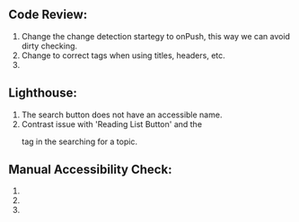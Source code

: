 ## Code Review:
1. Change the change detection startegy to onPush, this way we can avoid dirty checking.
2. Change to correct tags when using titles, headers, etc.
3. 

## Lighthouse:
1. The search button does not have an accessible name.
2. Contrast issue with 'Reading List Button' and the <p> tag in the searching for a topic.

## Manual Accessibility Check:
1. 
2. 
3. 
